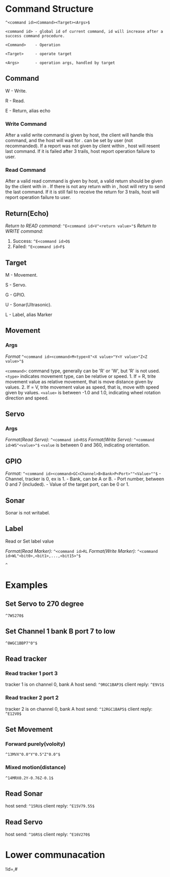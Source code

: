 # Command Structure
`^<command id><Command><Target><Args>$`

`<command id> - global id of current command, id will increase after a success command procedure.`

`<Command>    - Operation`

`<Target>     - operate target`

`<Args>       - operation args, handled by target`

## Command
W - Write.

R - Read.

E - Return, alias echo

### Write Command
After a valid write command is given by host, the client will handle this command, and the host will wait for <timeout>.
<timeout> can be set by user (not recommanded). If a report was not given by client within <timeout>, host will resent 
last command. If it is failed after 3 trails, host report operation failure to user.

### Read Command
After a valid read command is given by host, a valid return should be given by the client with in <timeout>. If there is
not any return with in <timeout>, host will retry to send the last command. If it is still fail to receive the return for
3 trails, host will report operation failure to user.

## Return(Echo)
_Return to READ command:_ `^E<command id>V"<return value>"$`
_Return to WRITE command:_ 
1. Success: `^E<command id>O$`
2. Failed: `^E<command id>F$`

## Target
M - Movement.

S - Servo.

G - GPIO.

U - Sonar(Ultrasonic).

L - Label, alias Marker

## Movement 
### Args
_Format_ `^<command id><command>M<type>X"<X value>"Y<Y value>"Z<Z value>"$`


`<command>`: command type, generally can be 'R' or 'W', but 'R' is not used.
`<type>` indicates movement type, can be relative or speed.
    1. If <type> = R, trite movement value as relative movement, that is move distance given
	    by values.
	2. If <type> = V, trite movement value as speed, that is, move with speed given by values.
`<value>` is between -1.0 and 1.0, indicating wheel rotation direction and speed.

## Servo
### Args
_Format(Read Servo):_ `^<command id>RS$`
_Format(Write Servo):_ `^<command id>WS"<value>"$`
`<value` is between 0 and 360, indicating orientation.

## GPIO
*Format:* `^<command id><command>GC<Channel>B<Bank>P<Port>""<Value>""$`
<Channel> - Channel, tracker is 0, ex is 1.
<Bank>    - Bank, can be A or B.
<Port>    - Port number, between 0 and 7 (included).
<Value>   - Value of the target port, can be 0 or 1.

## Sonar
Sonar is not writabel.

## Label
Read or Set label value

*Format(Read Marker):* `^<command id>RL`
*Format(Write Marker):* `^<command id>WL"<bit0>,<bit1>,...,<bit15>"$`

`^`
# Examples
## Set Servo to 270 degree
`^7WS270$`

## Set Channel 1 bank B port 7 to low
`^8WGC1BBP7"0"$`

## Read tracker 
### Read tracker 1 port 3
tracker 1 is on channel 0, bank A
host send: `^9RGC1BAP3$`
client reply: `^E9V1$`

### Read tracker 2 port 2
tracker 2 is on channel 0, bank A
host send: `^12RGC1BAP5$`
client reply: `^E12V0$`

## Set Movement
### Forward purely(voloity)
`^13MVX"0.0"Y"0.5"Z"0.0"$`
### Mixed motion(distance)
`^14MRX0.2Y-0.76Z-0.1$`

## Read Sonar
host send: `^15RU$`
client reply: `^E15V79.55$`

## Read Servo
host send: `^16RS$`
client reply: `^E16V270$`


# Lower communacation
!id=<devide id>,<message>#
